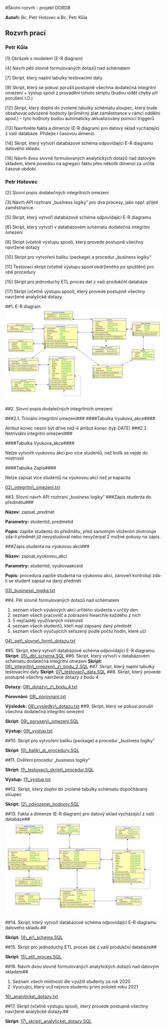 #Školní rozvrh - projekt DORDB

**Autoři:** Bc. Petr Hotovec a Bc. Petr Kůla

## Rozvrh prací ##

### Petr Kůla ###
[1] Obrázek s modelem (E-R diagram)

[4] Návrh pěti slovně formulovaných dotazů nad schématem

[7] Skript, který naplní tabulky testovacími daty

[9] Skript, který se pokusí porušit postupně všechna dodatečná integritní omezení + výstup spool z provádění tohoto skriptu (budou vidět chyby při porušení I.O.)

[12] Skript, který doplní do zvolené tabulky schématu sloupec, který bude obsahovat odvozené hodnoty (průměrný plat zaměstnance v rámci oddělní apod.) – tyto hodnoty budou automaticky aktualizovány pomocí triggerů

[13] Navrhněte fakta a dimenze (E-R diagram) pro datový sklad vycházející z vaší databáze. Přidejte i časovou dimenzi.

[14] Skript, který vytvoří databázové schéma odpovídající E-R diagramu datového skladu.

[16] Návrh dvou slovně formulovaných analytických dotazů nad datovým skladem, které povedou na agregaci faktu přes několik dimenzí za určité časové období.


### Petr Hotovec ###
[2] Slovní popis dodatečných integritních omezení

[3] Návrh API rozhraní „business logiky“ pro dva procesy, jako např. přijetí zaměstnance.

[5] Skript, který vytvoří databázové schéma odpovídající E-R diagramu

[6] Skript, který vytvoří v databázovém schématu dodatečná integritní omezení

[8] Skript (včetně výstupu spool), který provede postupně všechny navržené dotazy

[10] Skript pro vytvoření balíku (package) a procedur „business logiky“

[11] Testovací skript (včetně výstupu spool obdrženého po spuštění) pro obě procedury

[15] Skript pro jednoduchý ETL proces dat z vaši produkční databáze

[17] Skript (včetně výstupu spool), který provede postupně všechny navržené analytické dotazy.

##1. E-R diagram
![ERdiagram](01_ER_model.PNG)

##2. Slovní popis dodatečných integritních omezení

###2.1. Triviální integritiní omezení###
####Tabulka Vyukova_akce####

Atribut konec nesmí být dříve než-li atribut konec (typ DATE)
###2.2. Netriviální integritní omezení###

####Tabulka Vyukova_akce####

Nelze vytvořit vyukovou akci pro více studentů, než kolik se vejde do místnosti

####Tabulka Zapis####

Nelze zapsat více studentů na výukovou akci než je kapacita

[02\\_integritni\\_omezeni.txt](02_integritni_omezeni.txt)

##3. Slovní návrh API rozhraní „business logiky“
###Zápis studenta do předmětu###

**Název:** zapsat\_predmet

**Parametry:** studentid, predmetid

**Popis:** zapíše studenta do předmětu, před samotným vložením zkotroluje zda-li předmět již nevystudoval nebo nevyčerpal 2 možné pokusy na zápis.


###Zápis studenta na výukovou akci###

**Název:** zapsat\_vyukovou\_akci

**Parametry:** studentid, vyukovaakceid

**Popis:** procedura zapíše studenta na výukovou akci, zároveň kontroluji zda-li se student zapsal na daný předmět.


[03\\_business\\_logika.txt](03_business_logika.txt)

##4. Pět slovně formulovaných dotazů nad schématem
1. seznam všech výukových akcí urřitého studenta v určitý den
2. seznam všech pracovišť a zobrazení hiearchie každého z nich
3. 5 nejčastěji využívaných místností
4. seznam všech studentů, kteří mají zapsaný daný předmět
5. seznam všech vyučujících seřazený podle počtu hodin, které učí

[04\\_pet\\_slovne\\_form\\_dotazu.txt](04_pet_slovne_form_dotazu.txt)


##5. Skript, který vytvoří databázové schéma odpovídající E-R diagramu
**Skript:** [05\\_db\\_schema.SQL](05_db_schema.SQL)
##6. Skript, který vytvoří v databázovém schématu dodatečná integritní omezení
**Skript:** [06\\_integritni\\_omezeni\\_z\\_bodu_2.SQL](06_integritni_omezeni_z_bodu_2.SQL)
##7. Skript, který naplní tabulky testovacími daty
**Skript:** [07\\_testovaci\\_data.SQL](07_testovaci_data.SQL)
##8. Skript, který provede postupně všechny navržené dotazy z bodu 4

**Dotazy:** [08\\_dotazy\\_z\\_bodu_4.txt](08_dotazy_z_bodu_4.txt)

**Porovnání:** [08\\_porovnani.txt](08_porovnani.txt)

**Výsledek:** [08\\_vysledky\\_dotazu.txt](08_vysledky_dotazu.txt)
##9. Skript, který se pokusí porušit všechna dodatečná integritní omezení

**Skript:** [09\\_poruseni\\_omezeni.SQL](09_poruseni_omezeni.SQL)

**Výstup:** [09\\_vystup.txt](09_vystup.txt)

##10. Skript pro vytvoření balíku (package) a procedur „business logiky“

**Skript:** [10\\_balik\\_a\\_procedury.SQL](10_balik_a_procedury.SQL)

##11. Ověření procedur „business logiky“

**Skript:** [11\\_testovaci\\_skript\\_procedur.SQL](11_testovaci_skript_procedur.SQL)

**Výstup:** [11\\_vystup.txt](11_vystup.txt)

##12. Skript, který doplní do zvolené tabulky schématu dopočítávaný sloupec

**Skript:** [12\\_odvozene\\_hodnoty.SQL](12_odvozene_hodnoty.SQL)

##13. Fakta a dimenze (E-R diagram) pro datový sklad vycházející z vaší databáze##
![ERdiagram](13_ER_model_datovy_sklad.PNG)

##14. Skript, který vytvoří databázové schéma odpovídající E-R diagramu datového skladu.##

**Skript:** [14\\_er\\_schema.SQL](14_er_schema.SQL)

##15. Skript pro jednoduchý ETL proces dat z vaši produkční databáze##

**Skript:** [15\\_etl\\_proces.SQL](15_etl_proces.SQL)

##16. Návrh dvou slovně formulovaných analytických dotazů nad datovým skladem##

1. Seznam všech místností dle využití studenty za rok 2020
2. Vyucujici, ktery ucil nejvice studentu prvni pololeti roku 2021

[16\\_analyticke\\_dotazy.txt](16_analyticke_dotazy.txt)

##17. Skript (včetně výstupu spool), který provede postupně všechny navržené analytické dotazy.##

**Skript:** [17\\_skript\\_analyticke\\_dotazy.SQL](17_skript_analyticke_dotazy.SQL)
